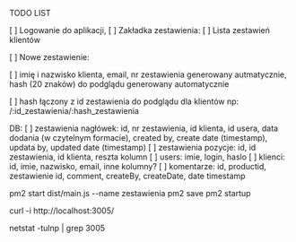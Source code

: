 TODO LIST

[ ] Logowanie do aplikacji, 
[ ] Zakładka zestawienia:
[ ] Lista zestawień klientów

[ ] Nowe zestawienie:

[ ] imię i nazwisko klienta, email, nr zestawienia generowany autmatycznie, hash (20 znaków) do podglądu generowany automatycznie

[ ] hash łączony z id zestawienia do podglądu dla klientów np: /:id_zestawienia/:hash_zestawienia



DB:
[ ] zestawienia nagłówek: id, nr zestawienia, id klienta, id usera, data dodania (w czytelnym formacie), created by, create date (timestamp), updata by, updated date (timestamp)
[ ] zestawienia pozycje: id, id zestawienia, id klienta, reszta kolumn
[ ] users: imie, login, haslo
[ ] klienci: id, imie, nazwisko, email, inne kolumny?
[ ] komentarze: id, productid, zestawienie id, comment, createBy, createDate, date timestamp

pm2 start dist/main.js --name zestawienia
pm2 save
pm2 startup

curl -i http://localhost:3005/

netstat -tulnp | grep 3005
